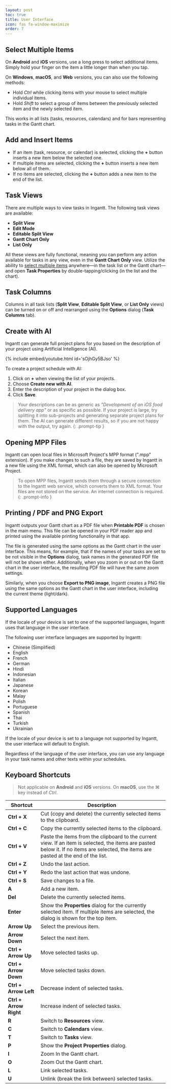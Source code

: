 ```yaml
---
layout: post
toc: true
title: User Interface
icon: fas fa-window-maximize
order: 7
---
```


## Select Multiple Items

On **Android** and **iOS** versions, use a long press to select additional items. Simply hold your finger on the item a little longer than when you tap.

On **Windows**, **macOS**, and **Web** versions, you can also use the following methods:

- Hold _Ctrl_ while clicking items with your mouse to select multiple individual items.
- Hold _Shift_ to select a group of items between the previously selected item and the newly selected item.

This works in all lists (tasks, resources, calendars) and for bars representing tasks in the Gantt chart.

## Add and Insert Items

- If an item (task, resource, or calendar) is selected, clicking the **+** button inserts a new item below the selected one.
- If multiple items are selected, clicking the **+** button inserts a new item below all of them.
- If no items are selected, clicking the **+** button adds a new item to the end of the list.

## Task Views

There are multiple ways to view tasks in Ingantt. The following task views are available:

- **Split View**
- **Edit Mode**
- **Editable Split View**
- **Gantt Chart Only**
- **List Only**

All these views are fully functional, meaning you can perform any action available for tasks in any view, even in the **Gantt Chart Only** view. Utilize the ability to [select multiple items](#select-multiple-items) anywhere—in the task list or the Gantt chart—and open **Task Properties** by double-tapping/clicking (in the list and the chart).

## Task Columns

Columns in all task lists (**Split View**, **Editable Split View**, or **List Only** views) can be turned on or off and rearranged using the **Options** dialog (**Task Columns** tab).

## Create with AI

Ingantt can generate full project plans for you based on the description of your project using Artificial Intelligence (AI).

{% include embed/youtube.html id='sOjhGy5BJso' %}

To create a project schedule with AI:

1. Click on **+** when viewing the list of your projects.
2. Choose **Create new with AI**.
3. Enter the description of your project in the dialog box.
4. Click **Save**.

> Your descriptions can be as generic as _"Development of an iOS food delivery app"_ or as specific as possible. If your project is large, try splitting it into sub-projects and generating separate project plans for them. The AI can generate different results, so if you are not happy with the output, try again.
{: .prompt-tip }

## Opening MPP Files

Ingantt can open local files in Microsoft Project's MPP format (".mpp" extension). If you make changes to such a file, they are saved by Ingantt in a new file using the XML format, which can also be opened by Microsoft Project.

> To open MPP files, Ingantt sends them through a secure connection to the Ingantt web service, which converts them to XML format. Your files are not stored on the service. An internet connection is required.
{: .prompt-info }

## Printing / PDF and PNG Export

Ingantt outputs your Gantt chart as a PDF file when **Printable PDF** is chosen in the main menu. This file can be opened in your PDF reader app and printed using the available printing functionality in that app.

The file is generated using the same options as the Gantt chart in the user interface. This means, for example, that if the names of your tasks are set to be not visible in the **Options** dialog, task names in the generated PDF file will not be shown either. Additionally, when you zoom in or out on the Gantt chart in the user interface, the resulting PDF file will have the same zoom settings.

Similarly, when you choose **Export to PNG image**, Ingantt creates a PNG file using the same options as the Gantt chart in the user interface, including the current theme (light/dark).

## Supported Languages

If the locale of your device is set to one of the supported languages, Ingantt uses that language in the user interface.

The following user interface languages are supported by Ingantt:

- Chinese (Simplified)
- English
- French
- German
- Hindi
- Indonesian
- Italian
- Japanese
- Korean
- Malay
- Polish
- Portuguese
- Spanish
- Thai
- Turkish
- Ukrainian

If the locale of your device is set to a language not supported by Ingantt, the user interface will default to English.

Regardless of the language of the user interface, you can use any language in your task names and other texts within your schedules.

## Keyboard Shortcuts

> Not applicable on **Android** and **iOS** versions.
> On **macOS**, use the ⌘ key instead of _Ctrl_.

| Shortcut               | Description                                                                                                                                       |
|------------------------|---------------------------------------------------------------------------------------------------------------------------------------------------|
| **Ctrl + X**           | Cut (copy and delete) the currently selected items to the clipboard.                                                                              |
| **Ctrl + C**           | Copy the currently selected items to the clipboard.                                                                                               |
| **Ctrl + V**           | Paste the items from the clipboard to the current view. If an item is selected, the items are pasted below it. If no items are selected, the items are pasted at the end of the list. |
| **Ctrl + Z**           | Undo the last action.                                                                                                                             |
| **Ctrl + Y**           | Redo the last action that was undone.                                                                                                             |
| **Ctrl + S**           | Save changes to a file.                                                                                                                           |
| **A**                  | Add a new item.                                                                                                                                   |
| **Del**                | Delete the currently selected items.                                                                                                              |
| **Enter**              | Show the **Properties** dialog for the currently selected item. If multiple items are selected, the dialog is shown for the top item.             |
| **Arrow Up**           | Select the previous item.                                                                                                                         |
| **Arrow Down**         | Select the next item.                                                                                                                             |
| **Ctrl + Arrow Up**    | Move selected tasks up.                                                                                                                           |
| **Ctrl + Arrow Down**  | Move selected tasks down.                                                                                                                         |
| **Ctrl + Arrow Left**  | Decrease indent of selected tasks.                                                                                                                |
| **Ctrl + Arrow Right** | Increase indent of selected tasks.                                                                                                                |
| **R**                  | Switch to **Resources** view.                                                                                                                     |
| **C**                  | Switch to **Calendars** view.                                                                                                                     |
| **T**                  | Switch to **Tasks** view.                                                                                                                         |
| **P**                  | Show the **Project Properties** dialog.                                                                                                           |
| **I**                  | Zoom In the Gantt chart.                                                                                                                          |
| **O**                  | Zoom Out the Gantt chart.                                                                                                                         |
| **L**                  | Link selected tasks.                                                                                                                              |
| **U**                  | Unlink (break the link between) selected tasks.                                                                                                   |

